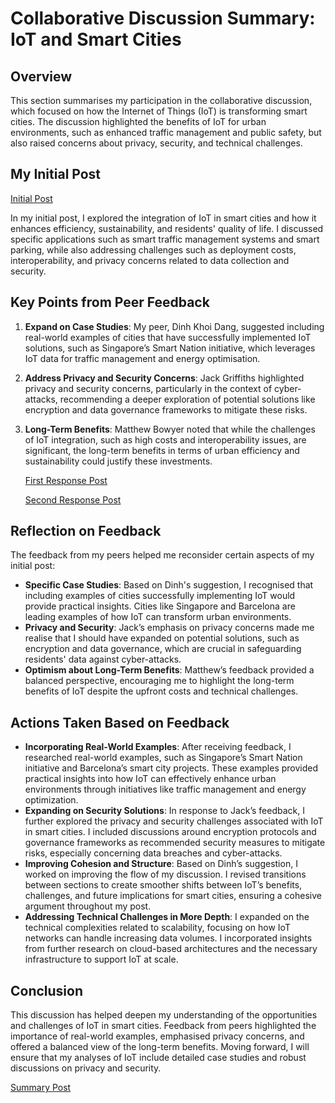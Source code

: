 # Collaborative Discussion Summary: IoT and Smart Cities

## Overview
This section summarises my participation in the collaborative discussion, which focused on how the Internet of Things (IoT) is transforming smart cities. The discussion highlighted the benefits of IoT for urban environments, such as enhanced traffic management and public safety, but also raised concerns about privacy, security, and technical challenges.

## My Initial Post
[Initial Post](../Collaborative_Discussion_1/Posts/initial-post.md)

In my initial post, I explored the integration of IoT in smart cities and how it enhances efficiency, sustainability, and residents' quality of life. I discussed specific applications such as smart traffic management systems and smart parking, while also addressing challenges such as deployment costs, interoperability, and privacy concerns related to data collection and security.

## Key Points from Peer Feedback
1. **Expand on Case Studies**: My peer, Dinh Khoi Dang, suggested including real-world examples of cities that have successfully implemented IoT solutions, such as Singapore’s Smart Nation initiative, which leverages IoT data for traffic management and energy optimisation.

2. **Address Privacy and Security Concerns**: Jack Griffiths highlighted privacy and security concerns, particularly in the context of cyber-attacks, recommending a deeper exploration of potential solutions like encryption and data governance frameworks to mitigate these risks.

3. **Long-Term Benefits**: Matthew Bowyer noted that while the challenges of IoT integration, such as high costs and interoperability issues, are significant, the long-term benefits in terms of urban efficiency and sustainability could justify these investments.

   [First Response Post](../Collaborative_Discussion_1/Posts/peer-response1.md)

   [Second Response Post](../Collaborative_Discussion_1/Posts/peer-response2.md)
   
## Reflection on Feedback
The feedback from my peers helped me reconsider certain aspects of my initial post:
- **Specific Case Studies**: Based on Dinh's suggestion, I recognised that including examples of cities successfully implementing IoT would provide practical insights. Cities like Singapore and Barcelona are leading examples of how IoT can transform urban environments.
- **Privacy and Security**: Jack’s emphasis on privacy concerns made me realise that I should have expanded on potential solutions, such as encryption and data governance, which are crucial in safeguarding residents' data against cyber-attacks.
- **Optimism about Long-Term Benefits**: Matthew’s feedback provided a balanced perspective, encouraging me to highlight the long-term benefits of IoT despite the upfront costs and technical challenges.

## Actions Taken Based on Feedback

- **Incorporating Real-World Examples**: After receiving feedback, I researched real-world examples, such as Singapore’s Smart Nation initiative and Barcelona’s smart city projects. These examples provided practical insights into how IoT can effectively enhance urban environments through initiatives like traffic management and energy optimization.
- **Expanding on Security Solutions**: In response to Jack’s feedback, I further explored the privacy and security challenges associated with IoT in smart cities. I included discussions around encryption protocols and governance frameworks as recommended security measures to mitigate risks, especially concerning data breaches and cyber-attacks.
- **Improving Cohesion and Structure**: Based on Dinh’s suggestion, I worked on improving the flow of my discussion. I revised transitions between sections to create smoother shifts between IoT’s benefits, challenges, and future implications for smart cities, ensuring a cohesive argument throughout my post.
- **Addressing Technical Challenges in More Depth**: I expanded on the technical complexities related to scalability, focusing on how IoT networks can handle increasing data volumes. I incorporated insights from further research on cloud-based architectures and the necessary infrastructure to support IoT at scale.



## Conclusion
This discussion has helped deepen my understanding of the opportunities and challenges of IoT in smart cities. Feedback from peers highlighted the importance of real-world examples, emphasised privacy concerns, and offered a balanced view of the long-term benefits. Moving forward, I will ensure that my analyses of IoT include detailed case studies and robust discussions on privacy and security.

[Summary Post](../Collaborative_Discussion_1/Posts/summary-post.md)
